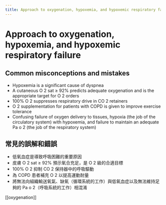```yaml
---
title: Approach to oxygenation, hypoxemia, and hypoxemic respiratory failure
---
```

# Approach to oxygenation, hypoxemia, and hypoxemic respiratory failure

## Common misconceptions and mistakes
* Hypoxemia is a significant cause of dyspnea
* A cutaneous O 2 sat ≥ 92% predicts adequate oxygenation and is the appropriate target for O 2 orders
* 100% O 2 suppresses respiratory drive in CO 2 retainers
* O 2 supplementation for patients with COPD is given to improve exercise tolerance
* Confusing failure of oxygen delivery to tissues, hypoxia (the job of the circulatory system) with hypoxemia, and failure to maintain an adequate Pa o 2 (the job of the respiratory system)

## 常見的誤解和錯誤
* 低氧血症是導致呼吸困難的重要原因
* 皮膚 O 2 sat ≥ 92% 預示氧合充足，是 O 2 級的合適目標
* 100% O 2 抑制 CO 2 保持器中的呼吸驅動
* 為 COPD 患者補充 O 2 以提高運動耐量
* 將無法向組織輸送氧氣、缺氧（循環系統的工作）與低氧血症以及無法維持足夠的 Pa o 2（呼吸系統的工作）相混淆

[[oxygenation]]
